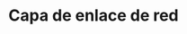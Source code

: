---
layout: default
title: Capa de enlace de red
nav_order: 2
permalink: /link-layer
has_children: true
parent: Capa de enlace de red 
---